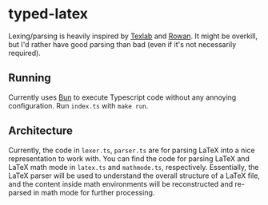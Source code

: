 # typed-latex

Lexing/parsing is heavily inspired by [Texlab](https://github.com/latex-lsp/texlab/tree/master) and [Rowan](https://github.com/rust-analyzer/rowan).
It might be overkill, but I'd rather have good parsing than bad (even if it's not necessarily required).

## Running

Currently uses [Bun](https://bun.sh/) to execute Typescript code without any annoying configuration.
Run `index.ts` with `make run`.

## Architecture

Currently, the code in `lexer.ts`, `parser.ts` are for parsing LaTeX into a nice representation to work with.
You can find the code for parsing LaTeX and LaTeX math mode in `latex.ts` and `mathmode.ts`, respectively.
Essentially, the LaTeX parser will be used to understand the overall structure of a LaTeX file, and the content inside math environments will be reconstructed and re-parsed in math mode for further processing.
